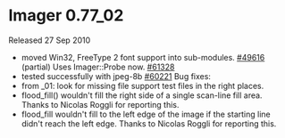 # Imager 0.77_02

Released 27 Sep 2010

- moved Win32, FreeType 2 font support into sub-modules. [#49616](https://github.com/tonycoz/imager/issues/49616) (partial) Uses Imager::Probe now. [#61328](https://github.com/tonycoz/imager/issues/61328) 
- tested successfully with jpeg-8b [#60221](https://github.com/tonycoz/imager/issues/60221) Bug fixes: 
- from _01: look for missing file support test files in the right places. 
- flood_fill() wouldn't fill the right side of a single scan-line fill area. Thanks to Nicolas Roggli for reporting this. 
- flood_fill wouldn't fill to the left edge of the image if the starting line didn't reach the left edge. Thanks to Nicolas Roggli for reporting this.